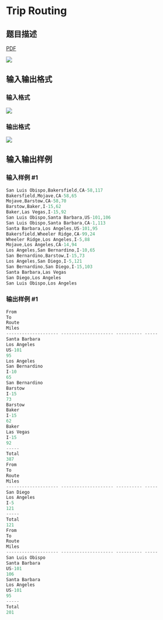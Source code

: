 # Trip Routing

## 题目描述

[problemUrl]: https://uva.onlinejudge.org/index.php?option=com_onlinejudge&Itemid=8&category=3&page=show_problem&problem=122

[PDF](https://uva.onlinejudge.org/external/1/p186.pdf)

![](https://cdn.luogu.com.cn/upload/vjudge_pic/UVA186/a4f23ef9275dae989d990785af17cd9c4429b87d.png)

## 输入输出格式

### 输入格式

![](https://cdn.luogu.com.cn/upload/vjudge_pic/UVA186/baf0a70ded00df3085f63c33d3b2158247e6e494.png)

### 输出格式

![](https://cdn.luogu.com.cn/upload/vjudge_pic/UVA186/52199618d132e8defdc29e821aa9f64f6046a231.png)

## 输入输出样例

### 输入样例 #1

```cpp
San Luis Obispo,Bakersfield,CA-58,117
Bakersfield,Mojave,CA-58,65
Mojave,Barstow,CA-58,70
Barstow,Baker,I-15,62
Baker,Las Vegas,I-15,92
San Luis Obispo,Santa Barbara,US-101,106
San Luis Obispo,Santa Barbara,CA-1,113
Santa Barbara,Los Angeles,US-101,95
Bakersfield,Wheeler Ridge,CA-99,24
Wheeler Ridge,Los Angeles,I-5,88
Mojave,Los Angeles,CA-14,94
Los Angeles,San Bernardino,I-10,65
San Bernardino,Barstow,I-15,73
Los Angeles,San Diego,I-5,121
San Bernardino,San Diego,I-15,103
Santa Barbara,Las Vegas
San Diego,Los Angeles
San Luis Obispo,Los Angeles
```


### 输出样例 #1

```cpp
From
To
Route
Miles
-------------------- -------------------- ---------- -----
Santa Barbara
Los Angeles
US-101
95
Los Angeles
San Bernardino
I-10
65
San Bernardino
Barstow
I-15
73
Barstow
Baker
I-15
62
Baker
Las Vegas
I-15
92
-----
Total
387
From
To
Route
Miles
-------------------- -------------------- ---------- -----
San Diego
Los Angeles
I-5
121
-----
Total
121
From
To
Route
Miles
-------------------- -------------------- ---------- -----
San Luis Obispo
Santa Barbara
US-101
106
Santa Barbara
Los Angeles
US-101
95
-----
Total
201
```


